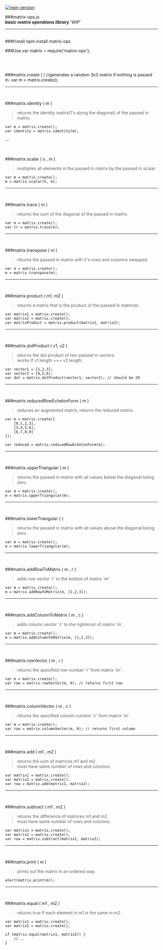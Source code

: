 [![npm version](https://badge.fury.io/js/matrix-ops.svg)](http://badge.fury.io/js/matrix-ops)

###matrix-ops.js <br />
***basic matrix operations library*** '*WIP*'

---
<br/>
###Install
	npm install matrix-ops

###Use
	var matrix = require('matrix-ops');

<br/>
<br />

###matrix.create ( )
	//generates a random 3x3 matrix if nothing is passed in.
	var m = matrix.create();

---

<br />

###matrix.identity ( m )
>returns the identity matrix(1's along the diagonal) of the passed in matrix.

	var m = matrix.create();
	var identity = matrix.identity(m);

--

<br />

###matrix.scalar ( s , m )
>multiplies all elements in the passed in matrix by the passed in  scalar.

	var m = matrix.create();
	m = matrix.scalar(5, m);

---

<br />

###matrix.trace ( m )
>returns the sum of the diagonal of the passed in matrix.

	var m = matrix.create();
	var tr = matrix.trace(m);

---

<br />

###matrix.transpose ( m )
>returns the passed in matrix with it's rows and columns swapped.

	var m = matrix.create();
	m = matrix.transpose(m);

---

<br />

###matrix.product ( m1, m2 )
>returns a matrix that is the product of the passed in matrices.

	var matrix1 = matrix.create();
	var matrix2 = matrix.create();
	var matrixProduct = matrix.product(matrix1, matrix2);

---

<br />

###matrix.dotProduct ( v1, v2 )
>returns the dot product of two passed in vectors.
> <br /> works if v1.length === v2.length.

	var vector1 = [1,2,3];
	var vector2 = [4,5,6];
	var dot = matrix.dotProduct(vector1, vector2); // should be 29

---

<br />

###matrix.reducedRowEchelonForm ( m )
>reduces an augmented matrix, returns the reduced matrix.

	var m = matrix.create([
		[0,1,2,3],
		[3,4,5,6],
		[6,7,8,9]
	]);

	var reduced = matrix.reducedRowEchelonForm(m);

---

<br />

###matrix.upperTriangular ( m )
>returns the passed in matrix with all values below the diagonal being zero.

	var m = matrix.create();
	m = matrix.upperTriangular(m);

---

<br />

###matrix.lowerTriangular ( )
>returns the passed in matrix with all values above the diagonal being zero.

	var m = matrix.create();
	m = matrix.lowerTriangular(m);

---

<br />

###matrix.addRowToMatrix ( m , r )
> adds row vector 'r' to the bottom of matrix 'm'.

	var m = matrix.create();
	m = matrix.addRowToMatrix(m, [1,2,3]);

---

<br />

###matrix.addColumnToMatrix ( m , c )
> adds column vector 'c' to the rightmost of matrix 'm'.

	var m = matrix.create();
	m = matrix.addColumnToMatrix(m, [1,2,3]);

---

<br />

###matrix.rowVector ( m , r )
> returns the specified row number 'r' from matrix 'm'.

	var m = matrix.create();
	var row = matrix.rowVector(m, 0); // returns first row

---

<br />

###matrix.columnVector ( m , c )
> returns the specified column number 'c' from matrix 'm'.

	var m = matrix.create();
	var row = matrix.columnVector(m, 0); // returns first column

---

<br />

###matrix.add ( m1 , m2 )
> returns the sum of matrices m1 and m2. <br />
> must have same number of rows and columns.

	var matrix1 = matrix.create();
	var matrix2 = matrix.create();
	var row = matrix.add(matrix1, matrix2);

---

<br />

###matrix.subtract ( m1 , m2 )
> returns the difference of matrices m1 and m2. <br />
> must have same number of rows and columns.

	var matrix1 = matrix.create();
	var matrix2 = matrix.create();
	var row = matrix.subtract(matrix1, matrix2);

---

<br />

###matrix.print ( m )
> prints out the matrix in an ordered way.

	alert(matrix.print(m));

---

<br />

###matrix.equal ( m1 , m2 )
> returns true if each element in m1 is the same in m2.

	var matrix1 = matrix.create();
	var matrix2 = matrix.create();

	if (matrix.equal(matrix1, matrix2)) {
		//...
	}

